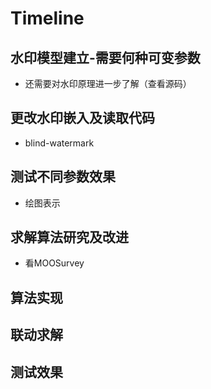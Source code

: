 # Timeline
## 水印模型建立-需要何种可变参数
- 还需要对水印原理进一步了解（查看源码）
## 更改水印嵌入及读取代码
- blind-watermark
## 测试不同参数效果
- 绘图表示
## 求解算法研究及改进
- 看MOOSurvey
## 算法实现
## 联动求解
## 测试效果